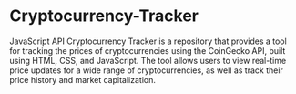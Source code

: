 # Cryptocurrency-Tracker
JavaScript API Cryptocurrency Tracker is a repository that provides a tool for tracking the prices of cryptocurrencies using the CoinGecko API, built using HTML, CSS, and JavaScript. The tool allows users to view real-time price updates for a wide range of cryptocurrencies, as well as track their price history and market capitalization.
